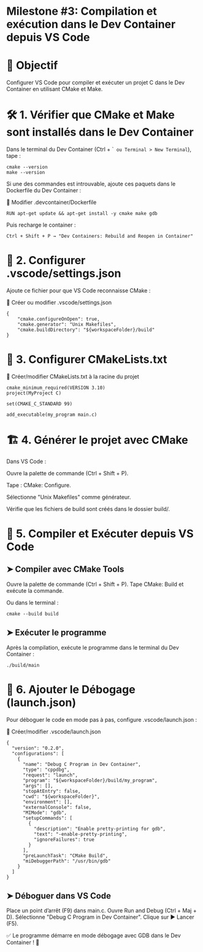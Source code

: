# Milestone #3: Compilation et exécution dans le Dev Container depuis VS Code

# 🎯 Objectif

Configurer VS Code pour compiler et exécuter un projet C dans le Dev Container en utilisant CMake et Make.


# 🛠️ 1. Vérifier que CMake et Make sont installés dans le Dev Container

Dans le terminal du Dev Container (Ctrl + \`` ou Terminal > New Terminal`), tape :

```
cmake --version
make --version
```

Si une des commandes est introuvable, ajoute ces paquets dans le Dockerfile du Dev Container :

📄 Modifier .devcontainer/Dockerfile

```
RUN apt-get update && apt-get install -y cmake make gdb
```

Puis recharge le container :

```
Ctrl + Shift + P → "Dev Containers: Rebuild and Reopen in Container"
```

# 📄 2. Configurer .vscode/settings.json

Ajoute ce fichier pour que VS Code reconnaisse CMake :

📄 Créer ou modifier .vscode/settings.json

```
{
    "cmake.configureOnOpen": true,
    "cmake.generator": "Unix Makefiles",
    "cmake.buildDirectory": "${workspaceFolder}/build"
}
```

# 🔧 3. Configurer CMakeLists.txt

📄 Créer/modifier CMakeLists.txt à la racine du projet

```
cmake_minimum_required(VERSION 3.10)
project(MyProject C)

set(CMAKE_C_STANDARD 99)

add_executable(my_program main.c)
```

# 🏗️ 4. Générer le projet avec CMake

Dans VS Code :

Ouvre la palette de commande (Ctrl + Shift + P).

Tape : CMake: Configure.

Sélectionne "Unix Makefiles" comme générateur.

Vérifie que les fichiers de build sont créés dans le dossier build/.

# 🔨 5. Compiler et Exécuter depuis VS Code

## ➤ Compiler avec CMake Tools

Ouvre la palette de commande (Ctrl + Shift + P).
Tape CMake: Build et exécute la commande.

Ou dans le terminal :

```
cmake --build build
```

## ➤ Exécuter le programme
Après la compilation, exécute le programme dans le terminal du Dev Container :

```
./build/main
```

# 🐞 6. Ajouter le Débogage (launch.json)

Pour déboguer le code en mode pas à pas, configure .vscode/launch.json :

📄 Créer/modifier .vscode/launch.json

```
{
  "version": "0.2.0",
  "configurations": [
    {
      "name": "Debug C Program in Dev Container",
      "type": "cppdbg",
      "request": "launch",
      "program": "${workspaceFolder}/build/my_program",
      "args": [],
      "stopAtEntry": false,
      "cwd": "${workspaceFolder}",
      "environment": [],
      "externalConsole": false,
      "MIMode": "gdb",
      "setupCommands": [
        {
          "description": "Enable pretty-printing for gdb",
          "text": "-enable-pretty-printing",
          "ignoreFailures": true
        }
      ],
      "preLaunchTask": "CMake Build",
      "miDebuggerPath": "/usr/bin/gdb"
    }
  ]
}
```

## ➤ Déboguer dans VS Code

Place un point d’arrêt (F9) dans main.c.
Ouvre Run and Debug (Ctrl + Maj + D).
Sélectionne "Debug C Program in Dev Container".
Clique sur ▶ Lancer (F5).

✅ Le programme démarre en mode débogage avec GDB dans le Dev Container ! 🎯
